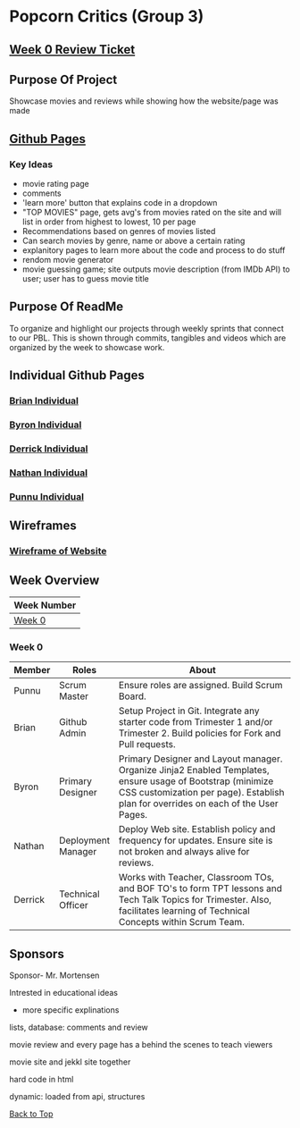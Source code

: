 # Popcorn Critics (Group 3)

## [Week 0 Review Ticket](https://github.com/PunarvasuS/PopcornCritics/issues/3)

## Purpose Of Project
Showcase movies and reviews while showing how the website/page was made

## [Github Pages](https://punarvasus.github.io/PopcornCritics/)

### Key Ideas

- movie rating page
- comments
- 'learn more' button that explains code in a dropdown
- "TOP MOVIES" page, gets avg's from movies rated on the site and will list in order from highest to lowest, 10 per page
- Recommendations based on genres of movies listed
- Can search movies by genre, name or above a certain rating
- explanitory pages to learn more about the code and process to do stuff
- rendom movie generator
- movie guessing game; site outputs movie description (from IMDb API) to user; user has to guess movie title

## Purpose Of ReadMe
To organize and highlight our projects through weekly sprints that connect to our PBL. This is shown through commits, tangibles and videos which are organized by the week to showcase work.

## Individual Github Pages
### [Brian Individual](https://github.com/BrianZhang2016/Brian-Individual)
### [Byron Individual](https://github.com/byronlu06/tempname2)
### [Derrick Individual](https://github.com/Pitsco/derrick_individual)
### [Nathan Individual](https://github.com/ProRichyMan/NathanIndividual)
### [Punnu Individual](https://github.com/PunarvasuS/DataStructures)

## Wireframes
### [Wireframe of Website](https://github.com/PunarvasuS/PopcornCritics/wiki/Wireframes)

## Week Overview

| Week Number | 
| ------------- |
| [Week 0](#Week-0) | 

### Week 0

| Member | Roles | <div style="width:300px">About</div> |
| ------ | ----- | ------------------------------------ |
| Punnu | Scrum Master | Ensure roles are assigned. Build Scrum Board. | [Ticket](https://github.com/PunarvasuS/PopcornCritics/issues/4)
| Brian | Github Admin | Setup Project in Git. Integrate any starter code from Trimester 1 and/or Trimester 2. Build policies for Fork and Pull requests. | [Ticket](https://github.com/PunarvasuS/PopcornCritics/issues/3) |
| Byron | Primary Designer | Primary Designer and Layout manager. Organize Jinja2 Enabled Templates, ensure usage of Bootstrap (minimize CSS customization per page). Establish plan for overrides on each of the User Pages. | [Ticket](https://github.com/byronlu06/Data-Structures/issues/2) |
| Nathan | Deployment  Manager | Deploy Web site. Establish policy and frequency for updates. Ensure site is not broken and always alive for reviews. | [Ticket](https://github.com/PunarvasuS/PopcornCritics/issues/6)
| Derrick | Technical Officer | Works with Teacher, Classroom TOs, and BOF TO's to form TPT lessons and Tech Talk Topics for Trimester. Also, facilitates learning of Technical Concepts within Scrum Team.| [Ticket](https://github.com/PunarvasuS/PopcornCritics/issues/5) |

## Sponsors

Sponsor- Mr. Mortensen

Intrested in educational ideas
* more specific explinations

lists, database: comments and review

movie review and every page has a behind the scenes to teach viewers

movie site and jekkl site together

hard code in html

dynamic: loaded from api, structures 

[Back to Top](#popcorn-critics-group-3) 
